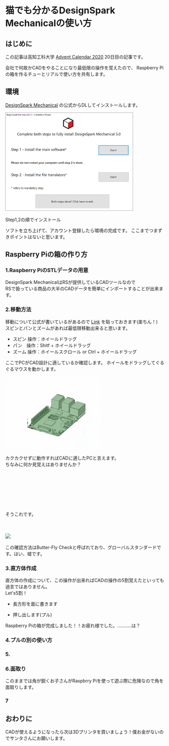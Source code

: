 
# 猫でも分かるDesignSpark Mechanicalの使い方

## はじめに

この記事は高知工科大学 
[Advent Calendar 2020](https://adventar.org/calendars/5887) 
20日目の記事です。

会社で何故かCADをやることになり最低限の操作を覚えたので、
Raspberry Piの箱を作るチューとリアルで使い方を共有します。

## 環境

[DesignSpark Mechanical](https://www.rs-online.com/designspark/mechanical-software-jp)
の公式からDLしてインストールします。

<img src="img/1.png" width=400>

Step1,2の順でインストール

ソフトを立ち上げて、アカウント登録したら環境の完成です。
ここまでつまずきポイントはないと思います。

## Raspberry Piの箱の作り方

### 1.Raspberry PiのSTLデータの用意
DesignSpark MechanicalはRSが提供しているCADツールなので<br>
RSで扱っている商品の大半のCADデータを簡単にインポートすることが出来ます。
<br>

### 2.移動方法

移動について公式が書いているがあるので
[Link](https://designspark.zendesk.com/hc/ja/articles/214147205-DesignSpark-Mechanical-%E5%9F%BA%E6%9C%AC%E6%93%8D%E4%BD%9C%E5%85%A5%E9%96%80%E7%B7%A8)
を貼っておきます(楽ちん！)<br>
スピンとパンとズームがあれば最低限移動出来ると思います。

- スピン 操作：ホイールドラッグ
- パン　操作：Shitf + ホイールドラッグ
- ズーム 操作：ホイールスクロール or Ctrl + ホイールドラッグ 

ここでPCがCAD設計に適しているか確認します。
ホイールをドラッグしてぐるぐるマウスを動かします。<br><br>
<img src="img/B.gif" width=300>

カクカクせずに動作すればCADに適したPCと言えます。<br>
ちなみに何か見覚えはありませんか？<br>
<br><br><br><br><br><br><br><br>
そうこれです。<br><br><br><br>
<img src="img/C.gif" width=300>

この確認方法はButter-Fly Checkと呼ばれており、グローバルスタンダードです。はい、嘘です。

### 3.直方体作成
直方体の作成について、この操作が出来ればCADの操作の5割覚えたといっても過言ではありません。<br>
Let's5割！

- 長方形を面に書きます

- 押し出します(プル)

Raspberry Piの箱が完成しました！！お疲れ様でした。...........は？

### 4.プルの別の使い方
### 5.
### 6.面取り
このままでは角が鋭くお子さんがRaspbrry Piを使って遊ぶ際に危険なので角を面取りします。

### 7

## おわりに

CADが使えるようになったら次は3Dプリンタを買いましょう！僕お金がないのでサンタさんにお願いします。